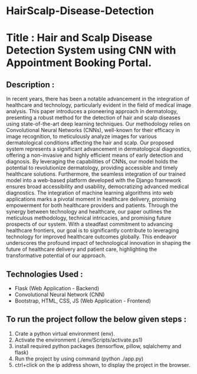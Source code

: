 # HairScalp-Disease-Detection
# Title : Hair and Scalp Disease Detection System using CNN with Appointment Booking Portal.

## Description :

In recent years, there has been a notable advancement in the integration of healthcare and technology, particularly evident in the field of medical image analysis. This paper introduces a pioneering approach in dermatology, presenting a robust method for the detection of hair and scalp diseases using state-of-the-art deep learning techniques. Our methodology relies on Convolutional Neural Networks (CNNs), well-known for their efficacy in image recognition, to meticulously analyze images for various dermatological conditions affecting the hair and scalp. Our proposed system represents a significant advancement in dermatological diagnostics, offering a non-invasive and highly efficient means of early detection and diagnosis. By leveraging the capabilities of CNNs, our model holds the potential to revolutionize dermatology, providing accessible and timely healthcare solutions. Furthermore, the seamless integration of our trained model into a web-based platform developed with the Django framework ensures broad accessibility and usability, democratizing advanced medical diagnostics. The integration of machine learning algorithms into web applications marks a pivotal moment in healthcare delivery, promising empowerment for both healthcare providers and patients. Through the synergy between technology and healthcare, our paper outlines the meticulous methodology, technical intricacies, and promising future prospects of our system. With a steadfast commitment to advancing healthcare frontiers, our goal is to significantly contribute to leveraging technology for improved healthcare outcomes globally. This endeavor underscores the profound impact of technological innovation in shaping the future of healthcare delivery and patient care, highlighting the transformative potential of our approach.

## Technologies Used :

- Flask (Web Application - Backend)
- Convolutional Neural Network (CNN)
- Bootstrap, HTML, CSS, JS (Web Application - Frontend)

## To run the project follow the below given steps :

1. Crate a python virtual environment (env).
2. Activate the environment (./env/Scripts/activate.ps1)
3. install required python packages (tensorflow, pillow, sqlalchemy and flask)
4. Run the project by using command (python ./app.py)
5. ctrl+click on the ip address shown, to display the project in the browser.
